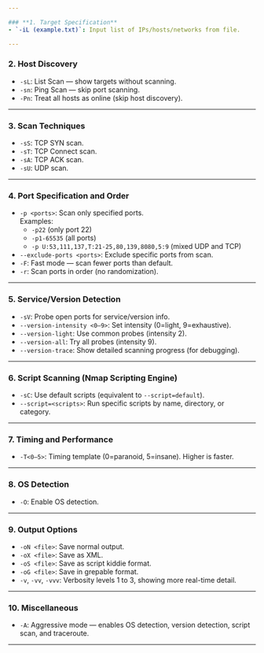 ```yaml
---

### **1. Target Specification**
- `-iL (example.txt)`: Input list of IPs/hosts/networks from file.

---
```


### **2. Host Discovery**
- `-sL`: List Scan — show targets without scanning.  
- `-sn`: Ping Scan — skip port scanning.  
- `-Pn`: Treat all hosts as online (skip host discovery).

---

### **3. Scan Techniques**
- `-sS`: TCP SYN scan.  
- `-sT`: TCP Connect scan.  
- `-sA`: TCP ACK scan.  
- `-sU`: UDP scan.

---

### **4. Port Specification and Order**
- `-p <ports>`: Scan only specified ports.  
  Examples:  
  - `-p22` (only port 22)  
  - `-p1-65535` (all ports)  
  - `-p U:53,111,137,T:21-25,80,139,8080,5:9` (mixed UDP and TCP)  
- `--exclude-ports <ports>`: Exclude specific ports from scan.  
- `-F`: Fast mode — scan fewer ports than default.  
- `-r`: Scan ports in order (no randomization).

---

### **5. Service/Version Detection**
- `-sV`: Probe open ports for service/version info.  
- `--version-intensity <0–9>`: Set intensity (0=light, 9=exhaustive).  
- `--version-light`: Use common probes (intensity 2).  
- `--version-all`: Try all probes (intensity 9).  
- `--version-trace`: Show detailed scanning progress (for debugging).

---

### **6. Script Scanning (Nmap Scripting Engine)**
- `-sC`: Use default scripts (equivalent to `--script=default`).  
- `--script=<scripts>`: Run specific scripts by name, directory, or category.

---

### **7. Timing and Performance**
- `-T<0–5>`: Timing template (0=paranoid, 5=insane). Higher is faster.

---

### **8. OS Detection**
- `-O`: Enable OS detection.

---

### **9. Output Options**
- `-oN <file>`: Save normal output.  
- `-oX <file>`: Save as XML.  
- `-oS <file>`: Save as script kiddie format.  
- `-oG <file>`: Save in grepable format.  
- `-v`, `-vv`, `-vvv`: Verbosity levels 1 to 3, showing more real-time detail.

---

### **10. Miscellaneous**
- `-A`: Aggressive mode — enables OS detection, version detection, script scan, and traceroute.

---
